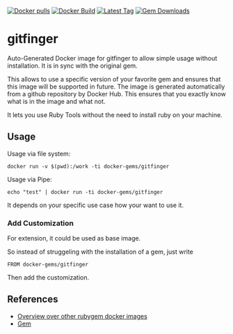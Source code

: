 [![Docker pulls](https://img.shields.io/docker/pulls/rubygem/gitfinger.svg)](https://hub.docker.com/r/rubygem/gitfinger/)
[![Docker Build](https://img.shields.io/docker/automated/rubygem/gitfinger.svg)](https://hub.docker.com/r/rubygem/gitfinger/)
[![Latest Tag](https://img.shields.io/github/tag/docker-rubygem/gitfinger.svg)](https://hub.docker.com/r/rubygem/gitfinger/)
[![Gem Downloads](https://img.shields.io/gem/dt/gitfinger.svg)](https://rubygems.org/gems/gitfinger/)
# gitfinger

Auto-Generated Docker image for gitfinger to allow simple usage without installation.
It is in sync with the original gem.

This allows to use a specific version of your favorite gem and ensures that this image will be supported in future.
The image is generated automatically from a github repository by Docker Hub.
This ensures that you exactly know what is in the image and what not.

It lets you use Ruby Tools without the need to install ruby on your machine.

## Usage

Usage via file system:

`docker run -v $(pwd):/work -ti docker-gems/gitfinger`

Usage via Pipe:

`echo "test" | docker run -ti docker-gems/gitfinger`

It depends on your specific use case how your want to use it.

### Add Customization

For extension, it could be used as base image.

So instead of struggeling with the installation of a gem, just write

`FROM docker-gems/gitfinger`

Then add the customization.

## References

 - [Overview over other rubygem docker images](https://github.com/thinkbot/docker-rubygem)
 - [Gem](https://rubygems.org/gems/gitfinger/)
